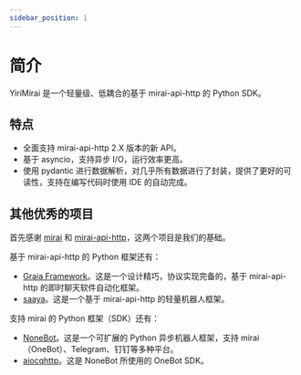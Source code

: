 ```yaml
---
sidebar_position: 1
---
```


# 简介

YiriMirai 是一个轻量级、低耦合的基于 mirai-api-http 的 Python SDK。


## 特点

 - 全面支持 mirai-api-http 2.X 版本的新 API。
 - 基于 asyncio，支持异步 I/O，运行效率更高。
 - 使用 pydantic 进行数据解析，对几乎所有数据进行了封装，提供了更好的可读性，支持在编写代码时使用 IDE 的自动完成。


## 其他优秀的项目

首先感谢 [mirai](https://github.com/mamoe/mirai) 和 [mirai-api-http](https://github.com/project-mirai/mirai-api-http)，这两个项目是我们的基础。

基于 mirai-api-http 的 Python 框架还有：

 - [Graia Framework](https://github.com/GraiaProject/Application)。这是一个设计精巧，协议实现完备的，基于 mirai-api-http 的即时聊天软件自动化框架。
 - [saaya](https://github.com/jerrita/saaya)。这是一个基于 mirai-api-http 的轻量机器人框架。

支持 mirai 的 Python 框架（SDK）还有：

 - [NoneBot](https://github.com/nonebot/nonebot2)。这是一个可扩展的 Python 异步机器人框架，支持 mirai（OneBot）、Telegram、钉钉等多种平台。
 - [aiocqhttp](https://github.com/nonebot/aiocqhttp)。这是 NoneBot 所使用的 OneBot SDK。
